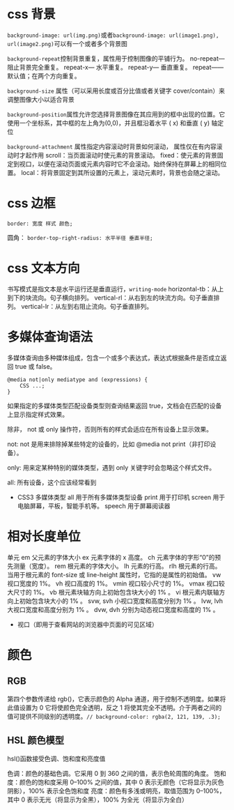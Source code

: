 # css 背景

`background-image: url(img.png)`或者`background-image: url(image1.png), url(image2.png)`可以有一个或者多个背景图

`background-repeat`控制背景重复，属性用于控制图像的平铺行为。
no-repeat— 阻止背景完全重复。
repeat-x— 水平重复。
repeat-y— 垂直重复。
repeat——默认值；在两个方向重复。

`background-size` 属性（可以采用长度或百分比值或者关键字 cover/contain）来调整图像大小以适合背景

`background-position`属性允许您选择背景图像在其应用到的框中出现的位置。它使用一个坐标系，其中框的左上角为(0,0)，并且框沿着水平 ( x) 和垂直 ( y) 轴定位

`background-attachment` 属性指定内容滚动时背景如何滚动， 属性仅在有内容滚动时才起作用
scroll：当页面滚动时使元素的背景滚动。
fixed：使元素的背景固定到视口，以便在滚动页面或元素内容时它不会滚动。始终保持在屏幕上的相同位置。
local：将背景固定到其所设置的元素上，滚动元素时，背景也会随之滚动。

# css 边框

`border: 宽度 样式 颜色;`

圆角： `border-top-right-radius: 水平半径 垂直半径;`

# css 文本方向

书写模式是指文本是水平运行还是垂直运行，`writing-mode`
horizontal-tb：从上到下的块流向。句子横向排列。
vertical-rl：从右到左的块流方向。句子垂直排列。
vertical-lr：从左到右阻止流向。句子垂直排列。

# 多媒体查询语法

多媒体查询由多种媒体组成，包含一个或多个表达式，表达式根据条件是否成立返回 true 或 false。

```
@media not|only mediatype and (expressions) {
    CSS ...;
}
```

如果指定的多媒体类型匹配设备类型则查询结果返回 true，文档会在匹配的设备上显示指定样式效果。

除非， not 或 only 操作符，否则所有的样式会适应在所有设备上显示效果。

not: not 是用来排除掉某些特定的设备的，比如 @media not print（非打印设备）。

only: 用来定某种特别的媒体类型，遇到 only 关键字时会忽略这个样式文件。

all: 所有设备，这个应该经常看到

-   CSS3 多媒体类型
    all 用于所有多媒体类型设备
    print 用于打印机
    screen 用于电脑屏幕，平板，智能手机等。
    speech 用于屏幕阅读器

# 相对长度单位

单元
em 父元素的字体大小
ex 元素字体的 x 高度。
ch 元素字体的字形“0”的预先测量（宽度）。
rem 根元素的字体大小。
lh 元素的行高。
rlh 根元素的行高。当用于根元素的 font-size 或 line-height 属性时，它指的是属性的初始值。
vw 视口宽度的 1%。
vh 视口高度的 1%。
vmin 视口较小尺寸的 1%。
vmax 视口较大尺寸的 1%。
vb 根元素块轴方向上初始包含块大小的 1% 。
vi 根元素内联轴方向上初始包含块大小的 1% 。
svw, svh 小视口宽度和高度分别为 1% 。
lvw, lvh 大视口宽度和高度分别为 1% 。
dvw, dvh 分别为动态视口宽度和高度的 1% 。

-   视口（即用于查看网站的浏览器中页面的可见区域）

# 颜色

## RGB

第四个参数传递给 rgb()，它表示颜色的 Alpha 通道，用于控制不透明度。如果将此值设置为 0 它将使颜色完全透明，反之 1 将使其完全不透明。介于两者之间的值可提供不同级别的透明度。`// background-color: rgba(2, 121, 139, .3);`

## HSL 颜色模型

hsl()函数接受色调、饱和度和亮度值

色调：颜色的基础色调。它采用 0 到 360 之间的值，表示色轮周围的角度。
饱和度：颜色的饱和度采用 0–100% 之间的值，其中 0 表示无颜色（它将显示为灰色阴影），100% 表示全色饱和度
亮度：颜色有多浅或明亮，取值范围为 0–100%，其中 0 表示无光（将显示为全黑），100% 为全光（将显示为全白）
